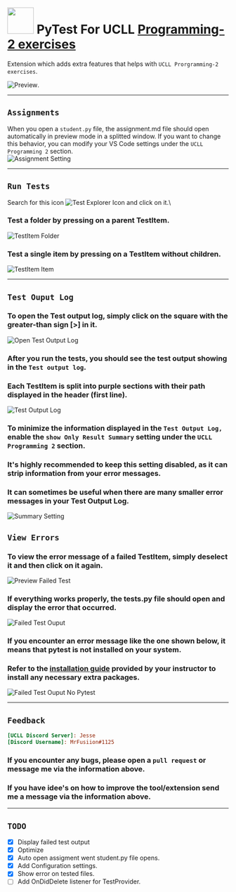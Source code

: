 
<h1>
    <img src="./images/logo.png" width="60" height="60">
    PyTest For UCLL
    <a href="https://github.com/UCLL-PR2/exercises">Programming-2 exercises</a>
</h1>

Extension which adds extra features that helps with `UCLL Prorgramming-2 exercises`.

![Preview](./images/preview.png).

<hr>

## `Assignments`
When you open a `student.py` file, the assignment.md file should open automatically in preview mode in a splitted window. If you want to change this behavior, you can modify your VS Code settings under the `UCLL Programming 2` section.\
![Assignment Setting](./images/setting_auto_open_assigment.png)

<hr>

## `Run Tests`

Search for this icon ![Test Explorer Icon](./images/test_explorer_icon.png) and click on it.\
### Test a folder by pressing on a parent TestItem.
![TestItem Folder](./images/test_folder.png)
### Test a single item by pressing on a TestItem without children.
![TestItem Item](./images/test_item.png)
<hr>

## `Test Ouput Log`
### To open the Test output log, simply click on the square with the greater-than sign [>] in it.
![Open Test Output Log](./images/open_test_output_log.png)

### After you run the tests, you should see the test output showing in the `Test output log`.
### Each TestItem is split into purple sections with their path displayed in the header (first line).
![Test Output Log](./images/test_ouput.png)

### To minimize the information displayed in the `Test Output Log,` enable the `show Only Result Summary` setting under the `UCLL Programming 2` section.
### It's highly recommended to keep this setting disabled, as it can strip information from your error messages.
### It can sometimes be useful when there are many smaller error messages in your Test Output Log.
![Summary Setting](./images/setting_show_only_result_summary.png)

## `View Errors`
### To view the error message of a failed TestItem, simply deselect it and then click on it again.
![Preview Failed Test](/images/preview_with_failed_test.png)

### If everything works properly, the tests.py file should open and display the error that occurred.
![Failed Test Ouput](/images/failed_test_output.png)

### If you encounter an error message like the one shown below, it means that pytest is not installed on your system.
### Refer to the [installation guide](https://ucll-pr2.github.io/exercises/installation/python-packages.html) provided by your instructor to install any necessary extra packages.
![Failed Test Ouput No Pytest](/images/failed_test_ouput_no_pytest.png)

<hr>

## `Feedback`
```ini
[UCLL Discord Server]: Jesse
[Discord Username]: MrFusiion#1125
```
### If you encounter any bugs, please open a `pull request` or message me via the information above.
### If you have idee's on how to improve the tool/extension send me a message via the information above.

<hr>

## `TODO`
- [X] Display failed test output
- [X] Optimize
- [X] Auto open assigment went student.py file opens.
- [X] Add Configuration settings.
- [X] Show error on tested files.
- [ ] Add OnDidDelete listener for TestProvider.
